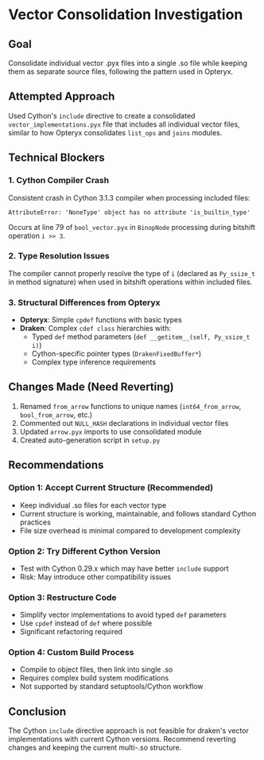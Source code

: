 # Vector Consolidation Investigation

## Goal
Consolidate individual vector .pyx files into a single .so file while keeping them as separate source files, following the pattern used in Opteryx.

## Attempted Approach
Used Cython's `include` directive to create a consolidated `vector_implementations.pyx` file that includes all individual vector files, similar to how Opteryx consolidates `list_ops` and `joins` modules.

## Technical Blockers

### 1. Cython Compiler Crash
Consistent crash in Cython 3.1.3 compiler when processing included files:
```
AttributeError: 'NoneType' object has no attribute 'is_builtin_type'
```
Occurs at line 79 of `bool_vector.pyx` in `BinopNode` processing during bitshift operation `i >> 3`.

### 2. Type Resolution Issues
The compiler cannot properly resolve the type of `i` (declared as `Py_ssize_t` in method signature) when used in bitshift operations within included files.

### 3. Structural Differences from Opteryx
- **Opteryx**: Simple `cpdef` functions with basic types
- **Draken**: Complex `cdef class` hierarchies with:
  - Typed `def` method parameters (`def __getitem__(self, Py_ssize_t i)`)
  - Cython-specific pointer types (`DrakenFixedBuffer*`)
  - Complex type inference requirements

## Changes Made (Need Reverting)
1. Renamed `from_arrow` functions to unique names (`int64_from_arrow`, `bool_from_arrow`, etc.)
2. Commented out `NULL_HASH` declarations in individual vector files
3. Updated `arrow.pyx` imports to use consolidated module
4. Created auto-generation script in `setup.py`

## Recommendations

### Option 1: Accept Current Structure (Recommended)
- Keep individual .so files for each vector type
- Current structure is working, maintainable, and follows standard Cython practices
- File size overhead is minimal compared to development complexity

### Option 2: Try Different Cython Version
- Test with Cython 0.29.x which may have better `include` support
- Risk: May introduce other compatibility issues

### Option 3: Restructure Code
- Simplify vector implementations to avoid typed `def` parameters
- Use `cpdef` instead of `def` where possible
- Significant refactoring required

### Option 4: Custom Build Process
- Compile to object files, then link into single .so
- Requires complex build system modifications
- Not supported by standard setuptools/Cython workflow

## Conclusion
The Cython `include` directive approach is not feasible for draken's vector implementations with current Cython versions. Recommend reverting changes and keeping the current multi-.so structure.
